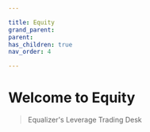 ```yaml
---

title: Equity
grand_parent:
parent:
has_children: true
nav_order: 4

---
```


# Welcome to Equity
> Equalizer's Leverage Trading Desk
